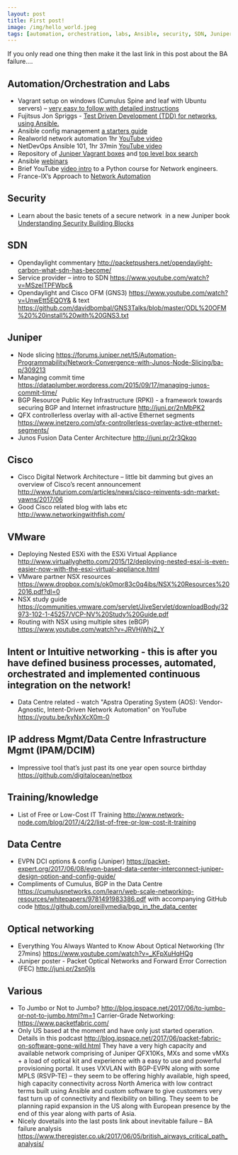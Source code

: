 ```yaml
---
layout: post
title: First post!
image: /img/hello_world.jpeg
tags: [automation, orchestration, labs, Ansible, security, SDN, Juniper, Cisco, EVE-NG, VMware, NSX, ESXi, failure, IPAM, DCIM, optical, DWDM, intent, BGP, python, opendaylight]
---
```


If you only read one thing then make it the last link in this post about the BA failure….


## Automation/Orchestration and Labs

* Vagrant setup on windows (Cumulus Spine and leaf with Ubuntu servers) – [very easy to follow with detailed instructions](https://github.com/CumulusNetworks/cldemo-vagrant-onwindows/blob/master/README.md)
* Fujitsus Jon Spriggs - [Test Driven Development (TDD) for networks, using Ansible.](https://jon.sprig.gs/blog/post/537)
* Ansible config management [a starters guide](https://www.youtube.com/watch?v=fYd_KQpfBs8&)
* Realworld network automation 1hr [YouTube video](https://www.youtube.com/watch?v=s-eL6M0bOQw&)
* NetDevOps Ansible 101, 1hr 37min [YouTube video](https://www.youtube.com/watch?v=ArqvSGRzUBw&)
* Repository of [Juniper Vagrant boxes](https://app.vagrantup.com/juniper) and [top level box search](https://app.vagrantup.com/boxes/search)
* Ansible [webinars](https://www.ansible.com/webinars-training)
* Brief YouTube [video intro](https://youtu.be/_o_1XLt1hi8) to a Python course for Network engineers. 
* France-IX’s Approach to [Network Automation](https://forums.juniper.net/t5/Customer-Stories-and-Successes/France-IX-s-Approach-to-Network-Automation/ba-p/308939)


## Security

* Learn about the basic tenets of a secure network  in a new Juniper book [Understanding Security Building Blocks](http://juni.pr/2sOF3Ol)


## SDN

* Opendaylight commentary http://packetpushers.net/opendaylight-carbon-what-sdn-has-become/
* Service provider – intro to SDN https://www.youtube.com/watch?v=MSzeITPFWbc&
* Opendaylight and Cisco OFM (GNS3) https://www.youtube.com/watch?v=UnwEtt5EQOY& & text https://github.com/davidbombal/GNS3Talks/blob/master/ODL%20OFM%20%20install%20with%20GNS3.txt


## Juniper

* Node slicing https://forums.juniper.net/t5/Automation-Programmability/Network-Convergence-with-Junos-Node-Slicing/ba-p/309213
* Managing commit time https://dataplumber.wordpress.com/2015/09/17/managing-junos-commit-time/
* BGP Resource Public Key Infrastructure (RPKI) - a framework towards securing BGP and Internet infrastructure http://juni.pr/2nMbPK2 
* QFX controllerless overlay with all-active Ethernet segments https://www.inetzero.com/qfx-controllerless-overlay-active-ethernet-segments/
* Junos Fusion Data Center Architecture http://juni.pr/2r3Qkqo


## Cisco

* Cisco Digital Network Architecture – little bit damming but gives an overview of Cisco’s recent announcement http://www.futuriom.com/articles/news/cisco-reinvents-sdn-market-yawns/2017/06
* Good Cisco related blog with labs etc http://www.networkingwithfish.com/


## VMware

* Deploying Nested ESXi with the ESXi Virtual Appliance http://www.virtuallyghetto.com/2015/12/deploying-nested-esxi-is-even-easier-now-with-the-esxi-virtual-appliance.html
* VMware partner NSX resources https://www.dropbox.com/s/ok0mor83c0q4ibs/NSX%20Resources%202016.pdf?dl=0
* NSX study guide https://communities.vmware.com/servlet/JiveServlet/downloadBody/32973-102-1-45257/VCP-NV%20Study%20Guide.pdf
* Routing with NSX using multiple sites (eBGP) https://www.youtube.com/watch?v=JRVHjWhj2_Y


## Intent or Intuitive networking - this is after you have defined business processes, automated, orchestrated and implemented continuous integration on the network!

* Data Centre related - watch "Apstra Operating System (AOS): Vendor-Agnostic, Intent-Driven Network Automation" on YouTube https://youtu.be/kyNxXcX0m-0


## IP address Mgmt/Data Centre Infrastructure Mgmt (IPAM/DCIM)

* Impressive tool that’s just past its one year open source birthday https://github.com/digitalocean/netbox


## Training/knowledge

* List of Free or Low-Cost IT Training http://www.network-node.com/blog/2017/4/22/list-of-free-or-low-cost-it-training


## Data Centre

* EVPN DCI options & config (Juniper) https://packet-expert.org/2017/06/08/evpn-based-data-center-interconnect-juniper-design-option-and-config-guide/
* Compliments of Cumulus, BGP in the Data Centre https://cumulusnetworks.com/learn/web-scale-networking-resources/whitepapers/9781491983386.pdf with accompanying GitHub code https://github.com/oreillymedia/bgp_in_the_data_center


## Optical networking

* Everything You Always Wanted to Know About Optical Networking (1hr 27mins) https://www.youtube.com/watch?v=_KFpXuHqHQg
* Juniper poster - Packet Optical Networks and Forward Error Correction (FEC) http://juni.pr/2sn0jIs  


## Various

* To Jumbo or Not to Jumbo? http://blog.ipspace.net/2017/06/to-jumbo-or-not-to-jumbo.html?m=1 Carrier-Grade Networking: https://www.packetfabric.com/
* Only US based at the moment and have only just started operation. Details in this podcast http://blog.ipspace.net/2017/06/packet-fabric-on-software-gone-wild.html They have a very high capacity and available network comprising of Juniper QFX10Ks, MXs and some vMXs + a load of optical kit and experience with a easy to use and powerful provisioning portal. It uses VXVLAN with BGP-EVPN along with some MPLS (RSVP-TE) – they seem to be offering highly available, high speed, high capacity connectivity across North America with low contract terms built using Ansible and custom software to give customers very fast turn up of connectivity and flexibility on billing. They seem to be planning rapid expansion in the US along with European presence by the end of this year along with parts of Asia.
* Nicely dovetails into the last posts link about inevitable failure – BA failure analysis https://www.theregister.co.uk/2017/06/05/british_airways_critical_path_analysis/
